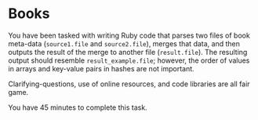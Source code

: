 Books
=====

You have been tasked with writing Ruby code that parses two files of book meta-data (`source1.file` and `source2.file`), merges that data, and then outputs the result of the merge to another file (`result.file`). The resulting output should resemble `result_example.file`; however, the  order of values in arrays and key-value pairs in hashes are not important.

Clarifying-questions, use of online resources, and code libraries are all fair game.

You have 45 minutes to complete this task.
